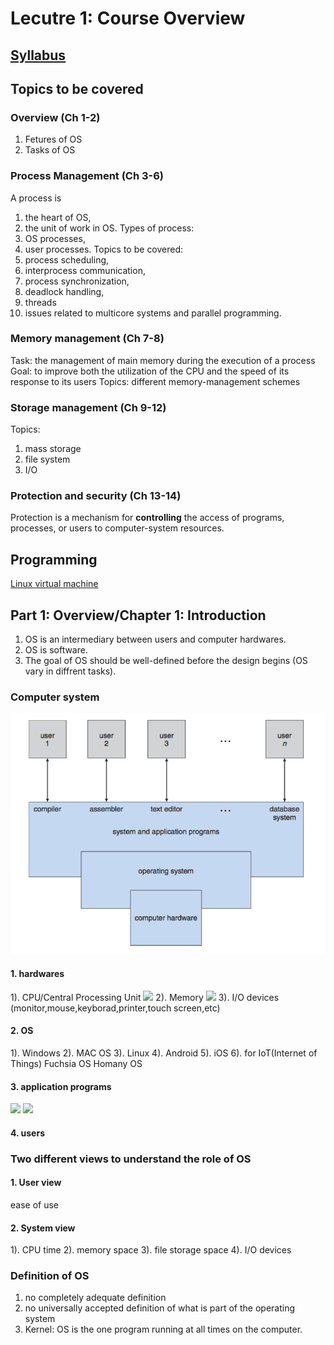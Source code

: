 # Lecutre 1: Course Overview

## [Syllabus](https://www.google.com)
## Topics to be covered
### Overview (Ch 1-2)
1. Fetures of OS
2. Tasks of OS
### Process Management (Ch 3-6)
A process is
1. the heart of OS,
2. the unit of work in OS.
Types of process:
1. OS processes,
2. user processes.
Topics to be covered:
1. process scheduling, 
2. interprocess communication, 
3. process synchronization,
4. deadlock handling,
5. threads
6. issues related to multicore systems and parallel programming.
### Memory management (Ch 7-8)
Task: the management of main memory during the execution of a process
Goal: to improve both the utilization of the CPU and the speed of its response to its users
Topics: different memory-management schemes
### Storage management (Ch 9-12)
Topics:
1. mass storage
2. file system
3. I/O
### Protection and security (Ch 13-14)
Protection is a mechanism for **controlling** the access of programs, processes, or users to computer-system resources.

## Programming
[Linux virtual machine](http://people.westminstercollege.edu/faculty/ggagne/osc/vm/index.html)


## Part 1: Overview/Chapter 1: Introduction
1. OS is an intermediary between users and computer hardwares.
2. OS is software.
3. The goal of OS should be well-defined before the design begins (OS vary in diffrent tasks).
### Computer system
![](../Images/Fig1.1.png)
#### 1. hardwares
1). CPU/Central Processing Unit
![](https://o.aolcdn.com/images/dims?quality=85&image_uri=https%3A%2F%2Fo.aolcdn.com%2Fimages%2Fdims%3Fcrop%3D1600%252C953%252C0%252C99%26quality%3D85%26format%3Djpg%26resize%3D1600%252C953%26image_uri%3Dhttp%253A%252F%252Fo.aolcdn.com%252Fhss%252Fstorage%252Fmidas%252F391002b78e506e85c77fc661aea99892%252F205545457%252FIntel%252BCore%252BX%252Bseries%252Bgallery%252B21.jpg%26client%3Da1acac3e1b3290917d92%26signature%3D99ebc799dc4b1de8cba48077268995444b23a29e&client=amp-blogside-v2&signature=0881674cb86de0036c65e97d988df67634c06309)
2). Memory
![](https://pixfeeds.com/images/technology/storage/1280-471770087-memory-cards.jpg)
3). I/O devices (monitor,mouse,keyborad,printer,touch screen,etc)

#### 2. OS
1). Windows
2). MAC OS
3). Linux
4). Android
5). iOS
6). for IoT(Internet of Things)
Fuchsia OS
Homany OS
#### 3. application programs
![](https://steamcdn-a.akamaihd.net/steam/apps/578080/header.jpg?t=1564606217)
![](http://9.pic.pc6.com/thumb/up/2012-12/20121212111044247821_600_0.jpg)
#### 4. users

### Two different views to understand the role of OS
#### 1. User view
ease of use
#### 2. System view

1). CPU time 
2). memory space
3). file storage space
4). I/O devices

### Definition of OS
1. no completely adequate definition
2. no universally accepted definition of what is part of the operating system
3. Kernel: OS is the one program running at all times on the computer.

